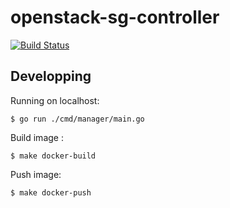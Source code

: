 # openstack-sg-controller

[![Build Status](https://travis-ci.org/takaishi/openstack-sg-controller.svg?branch=master)](https://travis-ci.org/takaishi/openstack-sg-controller)



## Developping

Running on localhost:

```
$ go run ./cmd/manager/main.go
```

Build image :

```
$ make docker-build
```

Push image:

```
$ make docker-push
```



